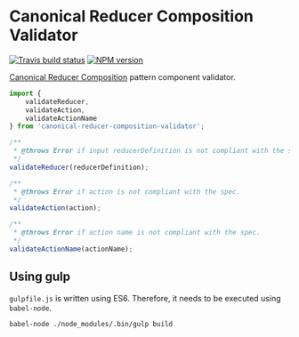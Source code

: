 # Canonical Reducer Composition Validator

[![Travis build status](http://img.shields.io/travis/gajus/canonical-reducer-composition-validator/master.svg?style=flat-square)](https://travis-ci.org/gajus/canonical-reducer-composition-validator)
[![NPM version](http://img.shields.io/npm/v/canonical-reducer-composition-validator.svg?style=flat-square)](https://www.npmjs.org/package/canonical-reducer-composition-validator)

[Canonical Reducer Composition](https://github.com/gajus/canonical-reducer-composition) pattern component validator.

```js
import {
    validateReducer,
    validateAction,
    validateActionName
} from 'canonical-reducer-composition-validator';

/**
 * @throws Error if input reducerDefinition is not compliant with the spec.
 */
validateReducer(reducerDefinition);

/**
 * @throws Error if action is not compliant with the spec.
 */
validateAction(action);

/**
 * @throws Error if action name is not compliant with the spec.
 */
validateActionName(actionName);
```

## Using gulp

`gulpfile.js` is written using ES6. Therefore, it needs to be executed using `babel-node`.

```
babel-node ./node_modules/.bin/gulp build
```

